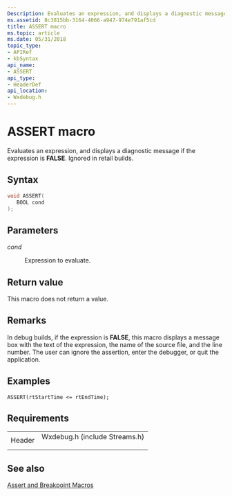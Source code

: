 ```yaml
---
Description: Evaluates an expression, and displays a diagnostic message if the expression is FALSE. Ignored in retail builds.
ms.assetid: 8c3815bb-3164-4066-a947-974e791af5cd
title: ASSERT macro
ms.topic: article
ms.date: 05/31/2018
topic_type: 
- APIRef
- kbSyntax
api_name: 
- ASSERT
api_type: 
- HeaderDef
api_location: 
- Wxdebug.h
---
```


# ASSERT macro

Evaluates an expression, and displays a diagnostic message if the expression is **FALSE**. Ignored in retail builds.

## Syntax


```C++
void ASSERT(
   BOOL cond
);
```



## Parameters

<dl> <dt>

*cond* 
</dt> <dd>

Expression to evaluate.

</dd> </dl>

## Return value

This macro does not return a value.

## Remarks

In debug builds, if the expression is **FALSE**, this macro displays a message box with the text of the expression, the name of the source file, and the line number. The user can ignore the assertion, enter the debugger, or quit the application.

## Examples


```
ASSERT(rtStartTime <= rtEndTime);
```



## Requirements



|                   |                                                                                                          |
|-------------------|----------------------------------------------------------------------------------------------------------|
| Header<br/> | <dl> <dt>Wxdebug.h (include Streams.h)</dt> </dl> |



## See also

<dl> <dt>

[Assert and Breakpoint Macros](assert-and-breakpoint-macros.md)
</dt> </dl>

 

 




